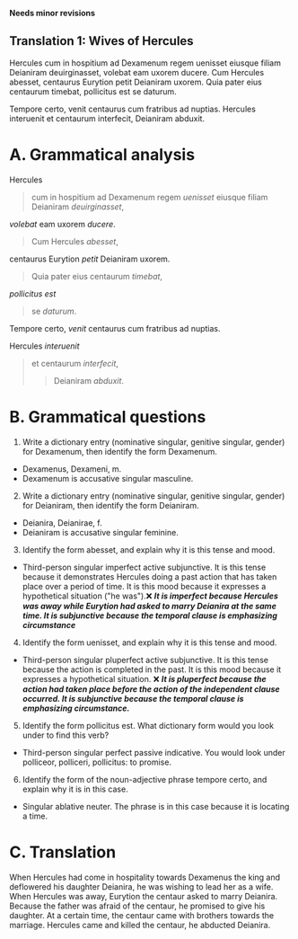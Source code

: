 **Needs minor revisions**

## Translation 1: Wives of Hercules
Hercules cum in hospitium ad Dexamenum regem uenisset eiusque filiam Deianiram deuirginasset, volebat eam uxorem ducere. Cum Hercules abesset, centaurus Eurytion petit Deianiram uxorem. Quia pater eius centaurum timebat, pollicitus est se daturum.

Tempore certo, venit centaurus cum fratribus ad nuptias. Hercules interuenit et centaurum interfecit, Deianiram abduxit.

# A. Grammatical analysis

Hercules 
> cum in hospitium ad Dexamenum regem *uenisset* 
> eiusque filiam Deianiram *deuirginasset*,

*volebat* eam uxorem *ducere*.

> Cum Hercules *abesset*,

centaurus Eurytion *petit* Deianiram uxorem.

> Quia pater eius centaurum *timebat*,

*pollicitus est* 
> se *daturum*.

Tempore certo, *venit* centaurus cum fratribus ad nuptias.

Hercules *interuenit*
> et centaurum *interfecit*,
>> Deianiram *abduxit*.

# B. Grammatical questions
1. Write a dictionary entry (nominative singular, genitive singular, gender) for Dexamenum, then identify the form Dexamenum.
- Dexamenus, Dexameni, m.
- Dexamenum is accusative singular masculine.
2. Write a dictionary entry (nominative singular, genitive singular, gender) for Deianiram, then identify the form Deianiram.
- Deianira, Deianirae, f.
- Deianiram is accusative singular feminine.
3. Identify the form abesset, and explain why it is this tense and mood.
- Third-person singular imperfect active subjunctive. It is this tense because it demonstrates Hercules doing a past action that has taken place over a period of time. It is this mood because it expresses a hypothetical situation ("he was").❌ ***It is imperfect because Hercules was away while Eurytion had asked to marry Deianira at the same time. It is subjunctive because the temporal clause is emphasizing circumstance***
4. Identify the form uenisset, and explain why it is this tense and mood.
- Third-person singular pluperfect active subjunctive. It is this tense because the action is completed in the past. It is this mood because it expresses a hypothetical situation. ❌ ***It is pluperfect because the action had taken place before the action of the independent clause occurred. It is subjunctive because the temporal clause is emphasizing circumstance.***
5. Identify the form pollicitus est. What dictionary form would you look under to find this verb?
- Third-person singular perfect passive indicative. You would look under polliceor, polliceri, pollicitus: to promise.
6. Identify the form of the noun-adjective phrase tempore certo, and explain why it is in this case.
- Singular ablative neuter. The phrase is in this case because it is locating a time.

# C. Translation
When Hercules had come in hospitality towards Dexamenus the king and deflowered his daughter Deianira, he was wishing to lead her as a wife. When Hercules was away, Eurytion the centaur asked to marry Deianira. Because the father was afraid of the centaur, he promised to give his daughter. At a certain time, the centaur came with brothers towards the marriage. Hercules came and killed the centaur, he abducted Deianira.
